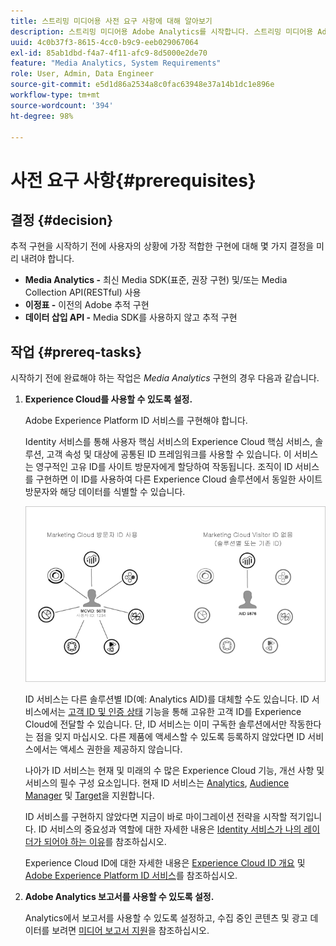 ```yaml
---
title: 스트리밍 미디어용 사전 요구 사항에 대해 알아보기
description: 스트리밍 미디어용 Adobe Analytics를 시작합니다. 스트리밍 미디어용 Adobe Analytics을 구현하기 위해 필요한 사항을 알아봅니다.
uuid: 4c0b37f3-8615-4cc0-b9c9-eeb029067064
exl-id: 85ab1dbd-f4a7-4f11-afc9-8d5000e2de70
feature: "Media Analytics, System Requirements"
role: User, Admin, Data Engineer
source-git-commit: e5d1d86a2534a8c0fac63948e37a14b1dc1e896e
workflow-type: tm+mt
source-wordcount: '394'
ht-degree: 98%

---
```


# 사전 요구 사항{#prerequisites}

## 결정 {#decision}

추적 구현을 시작하기 전에 사용자의 상황에 가장 적합한 구현에 대해 몇 가지 결정을 미리 내려야 합니다.

* **Media Analytics -** 최신 Media SDK(표준, 권장 구현) 및/또는 Media Collection API(RESTful) 사용
* **이정표 -** 이전의 Adobe 추적 구현
* **데이터 삽입 API -** Media SDK를 사용하지 않고 추적 구현

## 작업 {#prereq-tasks}

시작하기 전에 완료해야 하는 작업은 *Media Analytics* 구현의 경우 다음과 같습니다.

1. **Experience Cloud를 사용할 수 있도록 설정.**

   Adobe Experience Platform ID 서비스를 구현해야 합니다.

   Identity 서비스를 통해 사용자 핵심 서비스의 Experience Cloud 핵심 서비스, 솔루션, 고객 속성 및 대상에 공통된 ID 프레임워크를 사용할 수 있습니다. 이 서비스는 영구적인 고유 ID를 사이트 방문자에게 할당하여 작동됩니다. 조직이 ID 서비스를 구현하면 이 ID를 사용하여 다른 Experience Cloud 솔루션에서 동일한 사이트 방문자와 해당 데이터를 식별할 수 있습니다.

   ![](assets/mc_id_service_graphic.png)

   ID 서비스는 다른 솔루션별 ID(예: Analytics AID)를 대체할 수도 있습니다. ID 서비스에서는 [고객 ID 및 인증 상태](https://experienceleague.adobe.com/docs/id-service/using/reference/authenticated-state.html?lang=ko-KR) 기능을 통해 고유한 고객 ID를 Experience Cloud에 전달할 수 있습니다. 단, ID 서비스는 이미 구독한 솔루션에서만 작동한다는 점을 잊지 마십시오. 다른 제품에 액세스할 수 있도록 등록하지 않았다면 ID 서비스에서는 액세스 권한을 제공하지 않습니다.

   나아가 ID 서비스는 현재 및 미래의 수 많은 Experience Cloud 기능, 개선 사항 및 서비스의 필수 구성 요소입니다. 현재 ID 서비스는 [Analytics](https://www.adobe.com/kr/marketing-cloud/web-analytics.html), [Audience Manager](https://www.adobe.com/kr/marketing-cloud/data-management-platform.html) 및 [Target](https://www.adobe.com/kr/marketing-cloud/testing-targeting.html)을 지원합니다.

   ID 서비스를 구현하지 않았다면 지금이 바로 마이그레이션 전략을 시작할 적기입니다. ID 서비스의 중요성과 역할에 대한 자세한 내용은 [Identity 서비스가 나의 레이더가 되어야 하는 이유](https://theblog.adobe.com/why-new-adobe-marketing-cloud-id-service-should-be-on-your-radar/)를 참조하십시오.

   Experience Cloud ID에 대한 자세한 내용은 [Experience Cloud ID 개요](https://experienceleague.adobe.com/docs/id-service/using/intro/overview.html?lang=ko-KR) 및 [Adobe Experience Platform ID 서비스](https://experienceleague.adobe.com/docs/id-service/using/home.html?lang=ko-KR)를 참조하십시오.

1. **Adobe Analytics 보고서를 사용할 수 있도록 설정.**

   Analytics에서 보고서를 사용할 수 있도록 설정하고, 수집 중인 콘텐츠 및 광고 데이터를 보려면 [미디어 보고서 지원](/help/media-reports/media-reports-enable.md)을 참조하십시오.
